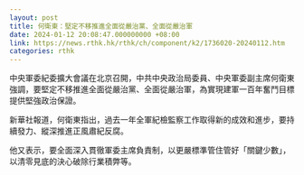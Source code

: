 ```yaml
---
layout: post
title: 何衛東：堅定不移推進全面從嚴治黨、全面從嚴治軍
date: 2024-01-12 20:08:47.000000000 +08:00
link: https://news.rthk.hk/rthk/ch/component/k2/1736020-20240112.htm
categories: rthk
---
```


中央軍委紀委擴大會議在北京召開，中共中央政治局委員、中央軍委副主席何衛東強調，要堅定不移推進全面從嚴治黨、全面從嚴治軍，為實現建軍一百年奮鬥目標提供堅強政治保證。

新華社報道，何衛東指出，過去一年全軍紀檢監察工作取得新的成效和進步，要持續發力、縱深推進正風肅紀反腐。

他又表示，要全面深入貫徹軍委主席負責制，以更嚴標準管住管好「關鍵少數」，以清零見底的決心破除行業積弊等。
